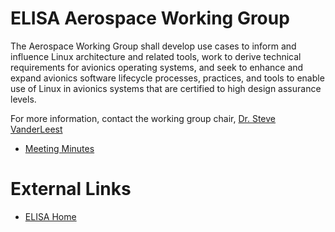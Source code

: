 # ELISA Aerospace Working Group

The Aerospace Working Group shall develop use cases to inform and influence Linux architecture and related tools, work to derive technical requirements for avionics operating systems, and seek to enhance and expand avionics software lifecycle processes, practices, and tools to enable use of Linux in avionics systems that are certified to high design assurance levels.

For more information, contact the working group chair, [Dr. Steve VanderLeest](mailto:Steven.H.VanderLeest@boeing.com)

* [Meeting Minutes](meeting-minutes)

# External Links
* [ELISA Home](https://elisa.tech/)
